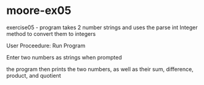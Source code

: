# moore-ex05
exercise05 - program takes 2 number strings and uses the parse int Integer method to convert them to integers

User Proceedure: Run Program

Enter two numbers as strings when prompted

the program then prints the two numbers, as well as their sum, difference, product, and quotient
